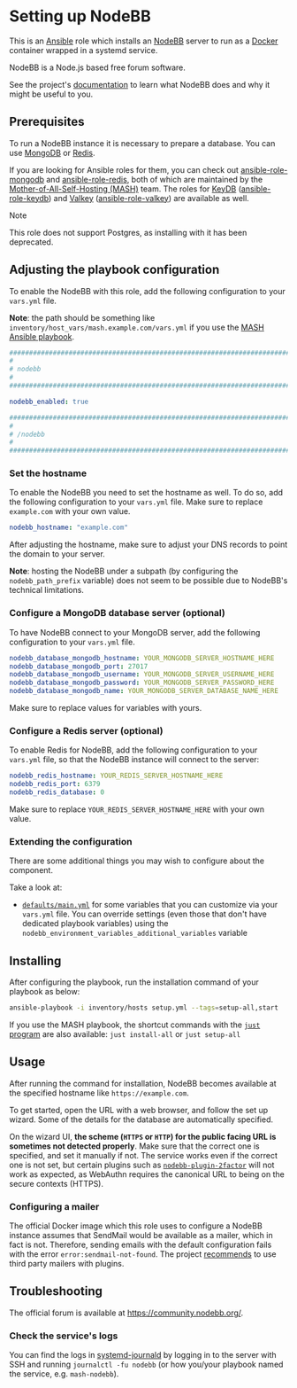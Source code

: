<!--
SPDX-FileCopyrightText: 2020 - 2024 MDAD project contributors
SPDX-FileCopyrightText: 2020 - 2024 Slavi Pantaleev
SPDX-FileCopyrightText: 2020 Aaron Raimist
SPDX-FileCopyrightText: 2020 Chris van Dijk
SPDX-FileCopyrightText: 2020 Dominik Zajac
SPDX-FileCopyrightText: 2020 Mickaël Cornière
SPDX-FileCopyrightText: 2022 François Darveau
SPDX-FileCopyrightText: 2022 Julian Foad
SPDX-FileCopyrightText: 2022 Warren Bailey
SPDX-FileCopyrightText: 2023 Antonis Christofides
SPDX-FileCopyrightText: 2023 Felix Stupp
SPDX-FileCopyrightText: 2023 Julian-Samuel Gebühr
SPDX-FileCopyrightText: 2023 Pierre 'McFly' Marty
SPDX-FileCopyrightText: 2024 Thomas Miceli
SPDX-FileCopyrightText: 2024 - 2025 Suguru Hirahara

SPDX-License-Identifier: AGPL-3.0-or-later
-->

# Setting up NodeBB

This is an [Ansible](https://www.ansible.com/) role which installs an [NodeBB](https://github.com/NodeBB/NodeBB/) server to run as a [Docker](https://www.docker.com/) container wrapped in a systemd service.

NodeBB is a Node.js based free forum software.

See the project's [documentation](https://docs.nodebb.org/) to learn what NodeBB does and why it might be useful to you.

## Prerequisites

To run a NodeBB instance it is necessary to prepare a database. You can use [MongoDB](https://mongodb.com) or [Redis](https://redis.io/).

If you are looking for Ansible roles for them, you can check out [ansible-role-mongodb](https://github.com/mother-of-all-self-hosting/ansible-role-mongodb) and [ansible-role-redis](https://github.com/mother-of-all-self-hosting/ansible-role-redis), both of which are maintained by the [Mother-of-All-Self-Hosting (MASH)](https://github.com/mother-of-all-self-hosting) team. The roles for [KeyDB](https://keydb.dev/) ([ansible-role-keydb](https://github.com/mother-of-all-self-hosting/ansible-role-keydb)) and [Valkey](https://valkey.io/) ([ansible-role-valkey](https://github.com/mother-of-all-self-hosting/ansible-role-valkey)) are available as well.

>[!NOTE]
> This role does not support Postgres, as installing with it has been deprecated.

## Adjusting the playbook configuration

To enable the NodeBB with this role, add the following configuration to your `vars.yml` file.

**Note**: the path should be something like `inventory/host_vars/mash.example.com/vars.yml` if you use the [MASH Ansible playbook](https://github.com/mother-of-all-self-hosting/mash-playbook).

```yaml
########################################################################
#                                                                      #
# nodebb                                                               #
#                                                                      #
########################################################################

nodebb_enabled: true

########################################################################
#                                                                      #
# /nodebb                                                              #
#                                                                      #
########################################################################
```

### Set the hostname

To enable the NodeBB you need to set the hostname as well. To do so, add the following configuration to your `vars.yml` file. Make sure to replace `example.com` with your own value.

```yaml
nodebb_hostname: "example.com"
```

After adjusting the hostname, make sure to adjust your DNS records to point the domain to your server.

**Note**: hosting the NodeBB under a subpath (by configuring the `nodebb_path_prefix` variable) does not seem to be possible due to NodeBB's technical limitations.

### Configure a MongoDB database server (optional)

To have NodeBB connect to your MongoDB server, add the following configuration to your `vars.yml` file.

```yaml
nodebb_database_mongodb_hostname: YOUR_MONGODB_SERVER_HOSTNAME_HERE
nodebb_database_mongodb_port: 27017
nodebb_database_mongodb_username: YOUR_MONGODB_SERVER_USERNAME_HERE
nodebb_database_mongodb_password: YOUR_MONGODB_SERVER_PASSWORD_HERE
nodebb_database_mongodb_name: YOUR_MONGODB_SERVER_DATABASE_NAME_HERE
```

Make sure to replace values for variables with yours.

### Configure a Redis server (optional)

To enable Redis for NodeBB, add the following configuration to your `vars.yml` file, so that the NodeBB instance will connect to the server:

```yaml
nodebb_redis_hostname: YOUR_REDIS_SERVER_HOSTNAME_HERE
nodebb_redis_port: 6379
nodebb_redis_database: 0
```

Make sure to replace `YOUR_REDIS_SERVER_HOSTNAME_HERE` with your own value.

### Extending the configuration

There are some additional things you may wish to configure about the component.

Take a look at:

- [`defaults/main.yml`](../defaults/main.yml) for some variables that you can customize via your `vars.yml` file. You can override settings (even those that don't have dedicated playbook variables) using the `nodebb_environment_variables_additional_variables` variable

## Installing

After configuring the playbook, run the installation command of your playbook as below:

```sh
ansible-playbook -i inventory/hosts setup.yml --tags=setup-all,start
```

If you use the MASH playbook, the shortcut commands with the [`just` program](https://github.com/mother-of-all-self-hosting/mash-playbook/blob/main/docs/just.md) are also available: `just install-all` or `just setup-all`

## Usage

After running the command for installation, NodeBB becomes available at the specified hostname like `https://example.com`.

To get started, open the URL with a web browser, and follow the set up wizard. Some of the details for the database are automatically specified.

On the wizard UI, **the scheme (`HTTPS` or `HTTP`) for the public facing URL is sometimes not detected properly**. Make sure that the correct one is specified, and set it manually if not. The service works even if the correct one is not set, but certain plugins such as [`nodebb-plugin-2factor`](https://github.com/julianlam/nodebb-plugin-2factor) will not work as expected, as WebAuthn requires the canonical URL to being on the secure contexts (HTTPS).

### Configuring a mailer

The official Docker image which this role uses to configure a NodeBB instance assumes that SendMail would be available as a mailer, which in fact is not. Therefore, sending emails with the default configuration fails with the error `error:sendmail-not-found`. The project [recommends](https://docs.nodebb.org/configuring/plugins/emailers/) to use third party mailers with plugins.

## Troubleshooting

The official forum is available at <https://community.nodebb.org/>.

### Check the service's logs

You can find the logs in [systemd-journald](https://www.freedesktop.org/software/systemd/man/systemd-journald.service.html) by logging in to the server with SSH and running `journalctl -fu nodebb` (or how you/your playbook named the service, e.g. `mash-nodebb`).
